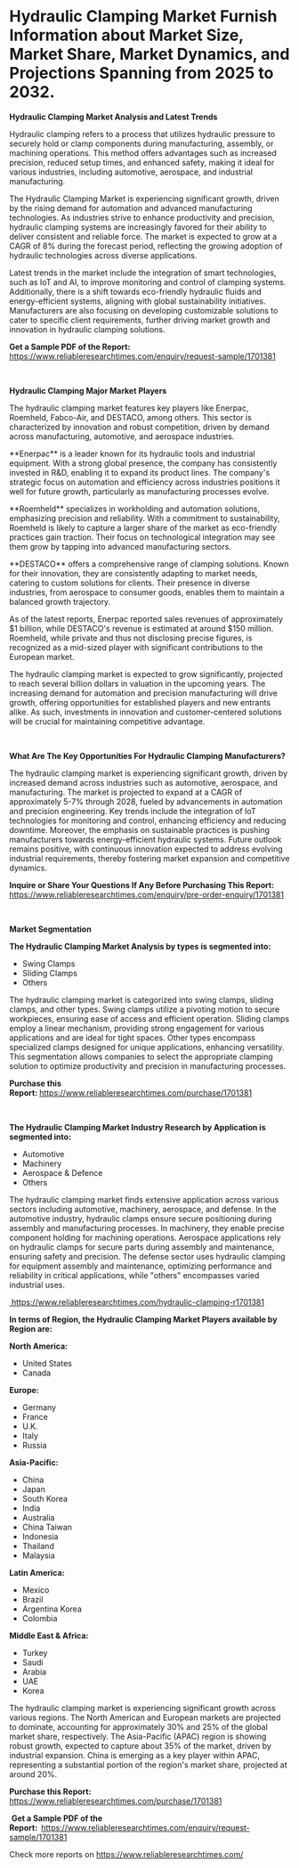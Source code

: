 <p><h1>Hydraulic Clamping Market Furnish Information about Market Size, Market Share, Market Dynamics, and Projections Spanning from 2025 to 2032.</h1></p><p><strong>Hydraulic Clamping Market Analysis and Latest Trends</strong></p>
<p><p>Hydraulic clamping refers to a process that utilizes hydraulic pressure to securely hold or clamp components during manufacturing, assembly, or machining operations. This method offers advantages such as increased precision, reduced setup times, and enhanced safety, making it ideal for various industries, including automotive, aerospace, and industrial manufacturing.</p><p>The Hydraulic Clamping Market is experiencing significant growth, driven by the rising demand for automation and advanced manufacturing technologies. As industries strive to enhance productivity and precision, hydraulic clamping systems are increasingly favored for their ability to deliver consistent and reliable force. The market is expected to grow at a CAGR of 8% during the forecast period, reflecting the growing adoption of hydraulic technologies across diverse applications.</p><p>Latest trends in the market include the integration of smart technologies, such as IoT and AI, to improve monitoring and control of clamping systems. Additionally, there is a shift towards eco-friendly hydraulic fluids and energy-efficient systems, aligning with global sustainability initiatives. Manufacturers are also focusing on developing customizable solutions to cater to specific client requirements, further driving market growth and innovation in hydraulic clamping solutions.</p></p>
<p><strong>Get a Sample PDF of the Report:&nbsp;</strong> <a href="https://www.reliableresearchtimes.com/enquiry/request-sample/1701381?utm_campaign=2233&utm_medium=2&utm_source=Github&utm_content=ia&utm_term=09042025&utm_id=hydraulic-clamping">https://www.reliableresearchtimes.com/enquiry/request-sample/1701381</a></p>
<p>&nbsp;</p>
<p><strong>Hydraulic Clamping Major Market Players</strong></p>
<p><p>The hydraulic clamping market features key players like Enerpac, Roemheld, Fabco-Air, and DESTACO, among others. This sector is characterized by innovation and robust competition, driven by demand across manufacturing, automotive, and aerospace industries.</p><p>**Enerpac** is a leader known for its hydraulic tools and industrial equipment. With a strong global presence, the company has consistently invested in R&D, enabling it to expand its product lines. The company's strategic focus on automation and efficiency across industries positions it well for future growth, particularly as manufacturing processes evolve.</p><p>**Roemheld** specializes in workholding and automation solutions, emphasizing precision and reliability. With a commitment to sustainability, Roemheld is likely to capture a larger share of the market as eco-friendly practices gain traction. Their focus on technological integration may see them grow by tapping into advanced manufacturing sectors.</p><p>**DESTACO** offers a comprehensive range of clamping solutions. Known for their innovation, they are consistently adapting to market needs, catering to custom solutions for clients. Their presence in diverse industries, from aerospace to consumer goods, enables them to maintain a balanced growth trajectory. </p><p>As of the latest reports, Enerpac reported sales revenues of approximately $1 billion, while DESTACO's revenue is estimated at around $150 million. Roemheld, while private and thus not disclosing precise figures, is recognized as a mid-sized player with significant contributions to the European market.</p><p>The hydraulic clamping market is expected to grow significantly, projected to reach several billion dollars in valuation in the upcoming years. The increasing demand for automation and precision manufacturing will drive growth, offering opportunities for established players and new entrants alike. As such, investments in innovation and customer-centered solutions will be crucial for maintaining competitive advantage.</p></p>
<p>&nbsp;</p>
<p><strong>What Are The Key Opportunities For Hydraulic Clamping Manufacturers?</strong></p>
<p><p>The hydraulic clamping market is experiencing significant growth, driven by increased demand across industries such as automotive, aerospace, and manufacturing. The market is projected to expand at a CAGR of approximately 5-7% through 2028, fueled by advancements in automation and precision engineering. Key trends include the integration of IoT technologies for monitoring and control, enhancing efficiency and reducing downtime. Moreover, the emphasis on sustainable practices is pushing manufacturers towards energy-efficient hydraulic systems. Future outlook remains positive, with continuous innovation expected to address evolving industrial requirements, thereby fostering market expansion and competitive dynamics.</p></p>
<p><strong>Inquire or Share Your Questions If Any Before Purchasing This Report:</strong> <a href="https://www.reliableresearchtimes.com/enquiry/pre-order-enquiry/1701381?utm_campaign=2233&utm_medium=2&utm_source=Github&utm_content=ia&utm_term=09042025&utm_id=hydraulic-clamping">https://www.reliableresearchtimes.com/enquiry/pre-order-enquiry/1701381</a></p>
<p>&nbsp;</p>
<p><strong>Market Segmentation</strong></p>
<p><strong>The Hydraulic Clamping Market Analysis by types is segmented into:</strong></p>
<p><ul><li>Swing Clamps</li><li>Sliding Clamps</li><li>Others</li></ul></p>
<p><p>The hydraulic clamping market is categorized into swing clamps, sliding clamps, and other types. Swing clamps utilize a pivoting motion to secure workpieces, ensuring ease of access and efficient operation. Sliding clamps employ a linear mechanism, providing strong engagement for various applications and are ideal for tight spaces. Other types encompass specialized clamps designed for unique applications, enhancing versatility. This segmentation allows companies to select the appropriate clamping solution to optimize productivity and precision in manufacturing processes.</p></p>
<p><strong>Purchase this Report:&nbsp;</strong><a href="https://www.reliableresearchtimes.com/purchase/1701381?utm_campaign=2233&utm_medium=2&utm_source=Github&utm_content=ia&utm_term=09042025&utm_id=hydraulic-clamping">https://www.reliableresearchtimes.com/purchase/1701381</a></p>
<p>&nbsp;</p>
<p><strong>The Hydraulic Clamping Market Industry Research by Application is segmented into:</strong></p>
<p><ul><li>Automotive</li><li>Machinery</li><li>Aerospace & Defence</li><li>Others</li></ul></p>
<p><p>The hydraulic clamping market finds extensive application across various sectors including automotive, machinery, aerospace, and defense. In the automotive industry, hydraulic clamps ensure secure positioning during assembly and manufacturing processes. In machinery, they enable precise component holding for machining operations. Aerospace applications rely on hydraulic clamps for secure parts during assembly and maintenance, ensuring safety and precision. The defense sector uses hydraulic clamping for equipment assembly and maintenance, optimizing performance and reliability in critical applications, while "others" encompasses varied industrial uses.</p></p>
<p><a href="https://www.reliableresearchtimes.com/hydraulic-clamping-r1701381?utm_campaign=2233&utm_medium=2&utm_source=Github&utm_content=ia&utm_term=09042025&utm_id=hydraulic-clamping">&nbsp;https://www.reliableresearchtimes.com/hydraulic-clamping-r1701381</a></p>
<p><strong>In terms of Region, the Hydraulic Clamping Market Players available by Region are:</strong></p>
<p>
    <p> <strong> North America: </strong>
        <ul>
            <li>United States</li>
            <li>Canada</li>
        </ul>
        </p> 
    <p> <strong> Europe: </strong>
        <ul>
            <li>Germany</li>
            <li>France</li>
            <li>U.K.</li>
            <li>Italy</li>
            <li>Russia</li>
        </ul>
        </p> 
    <p> <strong> Asia-Pacific: </strong>
        <ul>
            <li>China</li>
            <li>Japan</li>
            <li>South Korea</li>
            <li>India</li>
            <li>Australia</li>
            <li>China Taiwan</li>
            <li>Indonesia</li>
            <li>Thailand</li>
            <li>Malaysia</li>
        </ul>
        </p> 
    <p> <strong> Latin America: </strong>
        <ul>
            <li>Mexico</li>
            <li>Brazil</li>
            <li>Argentina Korea</li>
            <li>Colombia</li>
        </ul>
        </p> 
    <p> <strong> Middle East & Africa: </strong>
        <ul>
            <li>Turkey</li>
            <li>Saudi</li>
            <li>Arabia</li>
            <li>UAE</li>
            <li>Korea</li>
        </ul>
    </p>
    </p>
<p><p>The hydraulic clamping market is experiencing significant growth across various regions. The North American and European markets are projected to dominate, accounting for approximately 30% and 25% of the global market share, respectively. The Asia-Pacific (APAC) region is showing robust growth, expected to capture about 35% of the market, driven by industrial expansion. China is emerging as a key player within APAC, representing a substantial portion of the region's market share, projected at around 20%.</p></p>
<p><strong>Purchase this Report: </strong><a href="https://www.reliableresearchtimes.com/purchase/1701381?utm_campaign=2233&utm_medium=2&utm_source=Github&utm_content=ia&utm_term=09042025&utm_id=hydraulic-clamping">https://www.reliableresearchtimes.com/purchase/1701381</a></p>
<p>&nbsp;<strong>Get a Sample PDF of the Report:&nbsp;&nbsp;</strong><a href="https://www.reliableresearchtimes.com/enquiry/request-sample/1701381?utm_campaign=2233&utm_medium=2&utm_source=Github&utm_content=ia&utm_term=09042025&utm_id=hydraulic-clamping">https://www.reliableresearchtimes.com/enquiry/request-sample/1701381</a></p>
<p><strong></strong></p>
<p>Check more reports on <a href="https://www.reliableresearchtimes.com/?utm_campaign=2233&utm_medium=2&utm_source=Github&utm_content=ia&utm_term=09042025&utm_id=hydraulic-clamping">https://www.reliableresearchtimes.com/</a></p>